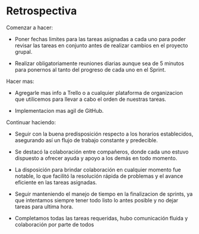 # Retrospectiva
Comenzar a hacer:  
- Poner fechas limites para las tareas asignadas a cada uno para poder revisar las tareas 
en conjunto antes de realizar cambios en el proyecto grupal.

- Realizar obligatoriamente reuniones diarias aunque sea de 5 minutos para ponernos al tanto
del progreso de cada uno en el Sprint.

Hacer mas:
- Agregarle mas info a Trello o a cualquier plataforma de organizacion que utilicemos para
llevar a cabo el orden de nuestras tareas.

- Implementacion mas agil de GitHub.


Continuar haciendo: 

- Seguir con la buena  predisposición respecto a los horarios establecidos, asegurando así un flujo de trabajo constante y predecible.
- Se destacó la colaboración entre compañeros, donde cada uno estuvo dispuesto a ofrecer ayuda y apoyo a los demás en todo momento.
- La disposición para brindar colaboración en cualquier momento fue notable, lo que facilitó la resolución rápida de problemas y el avance eficiente en las tareas asignadas.

- Seguir manteniendo el manejo de tiempo en la finalizacion de sprints, ya que intentamos
siempre tener todo listo lo antes posible y no dejar tareas para ultima hora.

- Completamos todas las tareas requeridas, hubo comunicación fluida y colaboración por parte de todos
